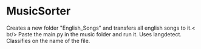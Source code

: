 # MusicSorter
Creates a new folder "English_Songs" and transfers all english songs to it.< br/>
Paste the main.py in the music folder and run it.
Uses langdetect. Classifies on the name of the file.
